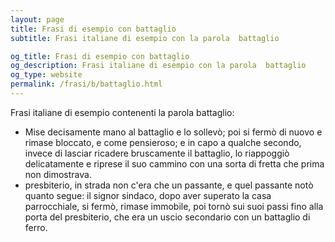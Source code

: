 ```yaml
---
layout: page
title: Frasi di esempio con battaglio 
subtitle: Frasi italiane di esempio con la parola  battaglio

og_title: Frasi di esempio con battaglio 
og_description: Frasi italiane di esempio con la parola  battaglio
og_type: website
permalink: /frasi/b/battaglio.html
---
```


Frasi italiane di esempio contenenti la parola battaglio:


- Mise decisamente mano al battaglio e lo sollevò; poi si fermò di nuovo e rimase bloccato, e come pensieroso; e in capo a qualche secondo, invece di lasciar ricadere bruscamente il battaglio, lo riappoggiò delicatamente e riprese il suo cammino con una sorta di fretta che prima non dimostrava.
- presbiterio, in strada non c'era che un passante, e quel passante notò quanto segue: il signor sindaco, dopo aver superato la casa parrocchiale, si fermò, rimase immobile, poi tornò sui suoi passi fino alla porta del presbiterio, che era un uscio secondario con un battaglio di ferro.
